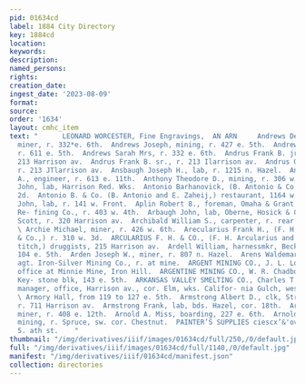 ```yaml
---
pid: 01634cd
label: 1884 City Directory
key: 1884cd
location: 
keywords: 
description: 
named_persons: 
rights: 
creation_date: 
ingest_date: '2023-08-09'
format: 
source: 
order: '1634'
layout: cmhc_item
text: "      LEONARD WORCESTER, Fine Engravings,  AN ARN     Andrews DeForest H.,
  miner, r. 332*e. 6th.  Andrews Joseph, mining, r. 427 e. 5th.  Andrews Peter, miner,
  r. 611 e. 5th.  Andrews Sarah Mrs, r. 332 e. 6th.  Andrus Frank B. jr., restaurant,
  213 Harrison av.  Andrus Frank B. sr., r. 213 Ilarrison av.  Andrus George H., brakeman,
  r. 213 JTlarrison av.  Ansbaugh Joseph H., lab, r. 1215 n. Hazel.  Anson Andrew
  A., engineer, r. 613 e. 11th.  Anthony Theodore D., mining, r. 306 w. 3d.  Anton
  John, lab, Harrison Red. Wks.  Antonio Barhanovick, (B. Antonio & Co.) r. 110 w.
  2d.  Antonio B. & Co. (B. Antonio and E. Zaheij,) restaurant, 1164 w. 2d.  Antonise
  John, lab, r. 141 w. Front.  Aplin Robert 8., foreman, Omaha & Grant Smelting and
  Re- fining Co., r. 403 w. 4th.  Arbaugh John, lab, Oberne, Hosick & Co.  Arbuckle
  Scott, r. 320 Harrison av.  Archibald William S., carpenter, r. rear 112 ¢. 4th.
  \ Archie Michael, miner, r. 426 w. 6th.  Arecularius Frank H., (F. H. Arcularius
  & Co.,) r. 310 w. 3d.  ARCULARIUS F. H. & CO., (F. H. Arcularius and S. T. Kos-
  titch,) druggists, 215 Harrison av.  Ardell William, harnessmkr, Becker & Leonard,
  104 e. 5th.  Arden Joseph W., miner, r. 807 n. Hazel.  Arens Waldemar, financial
  agt. Iron-Silver Mining Co., r. at mine.  ARGENT MINING CO., J. L. Loomis, supt.,.
  office at Minnie Mine, Iron Hill.  ARGENTINE MINING CO., W. R. Chadbourne, manager,
  Key- stone blk, 143 e. 5th.  ARKANSAS VALLEY SMELTING CO., Charles T. Limberg, gen’l
  manager, office, Harrison av., cor. Elm, wks. Califor- nia Gulch, west of city limits.
  \ Armory Hall, from 119 to 127 e. 5th.  Armstrong Albert D., clk, Streeter & Lee,
  r. 711 Harrison av.  Armstrong Frank, lab, bds. Hazel, cor. 18th.  Armstrong Irwin,
  miner, r. 408 e. 12th.  Arnold A. Miss, boarding, 227 e. 6th.  Arnold Charles D.,
  mining, r. Spruce, sw. cor. Chestnut.  PAINTER’S SUPPLIES ciescx’&'ovren's, 119
  5. ath st.    "
thumbnail: "/img/derivatives/iiif/images/01634cd/full/250,/0/default.jpg"
full: "/img/derivatives/iiif/images/01634cd/full/1140,/0/default.jpg"
manifest: "/img/derivatives/iiif/01634cd/manifest.json"
collection: directories
---
```

